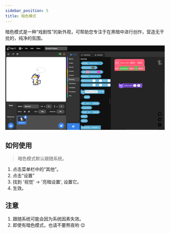 ```yaml
---
sidebar_position: 5
title: 暗色模式
---
```


暗色模式是一种“戏剧性”的新外观，可帮助您专注于在黑暗中进行创作，营造无干扰的，纯净的氛围。

![暗色模式](/img/dark-mode.png)

## 如何使用
> 暗色模式默认跟随系统。

1. 点击菜单栏中的“其他”。
2. 点击“设置”
3. 找到 '视觉' -> '亮暗设置', 设置它。
4. 生效。
## 注意
1. 跟随系统可能会因为系统因素失效。
2. 即使有暗色模式，也请不要熬夜哟 😉